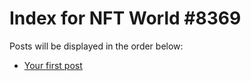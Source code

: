 # Index for NFT World #8369
Posts will be displayed in the order below:

- [Your first post](./001-first.md)

